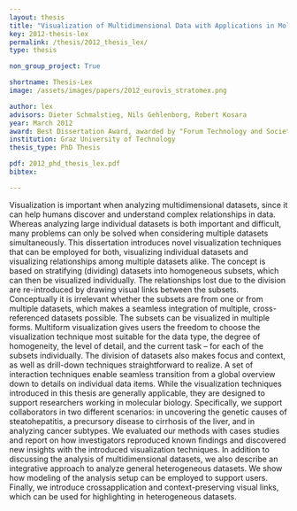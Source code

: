 ```yaml
---
layout: thesis
title: "Visualization of Multidimensional Data with Applications in Molecular Biology"
key: 2012-thesis-lex
permalink: /thesis/2012_thesis_lex/
type: thesis

non_group_project: True

shortname: Thesis-Lex
image: /assets/images/papers/2012_eurovis_stratomex.png

author: lex
advisors: Dieter Schmalstieg, Nils Gehlenborg, Robert Kosara
year: March 2012
award: Best Dissertation Award, awarded by "Forum Technology and Society", Graz University of Technology,
institution: Graz University of Technology
thesis_type: PhD Thesis

pdf: 2012_phd_thesis_lex.pdf
bibtex:

---
```


Visualization is important when analyzing multidimensional datasets, since it can help humans discover and understand complex relationships in data. Whereas analyzing large individual datasets is both important and difficult, many problems can only be solved when considering multiple datasets simultaneously. This dissertation introduces novel visualization techniques that can be employed for both, visualizing individual datasets and visualizing relationships among multiple datasets alike. The concept is based on stratifying (dividing) datasets into homogeneous subsets, which can then be visualized individually. The relationships lost due to the division are re-introduced by drawing visual links between the subsets. Conceptually it is irrelevant whether the subsets are from one or from multiple datasets, which makes a seamless integration of multiple, cross-referenced datasets possible. The subsets can be visualized in multiple forms. Multiform visualization gives users the freedom to choose the visualization technique most suitable for the data type, the degree of homogeneity, the level of detail, and the current task – for each of the subsets individually. The division of datasets also makes focus and context, as well as drill-down techniques straightforward to realize. A set of interaction techniques enable seamless transition from a global overview down to details on individual data items. 
While the visualization techniques introduced in this thesis are generally applicable, they are designed to support researchers working in molecular biology. Specifically, we support collaborators in two different scenarios: in uncovering the genetic causes of steatohepatitis, a precursory disease to cirrhosis of the liver, and in analyzing cancer subtypes. We evaluated our methods with cases studies and report on how investigators reproduced known findings and discovered new insights with the introduced visualization techniques. 
In addition to discussing the analysis of multidimensional datasets, we also describe an integrative approach to analyze general heterogeneous datasets. We show how modeling of the analysis setup can be employed to support users. Finally, we introduce crossapplication and context-preserving visual links, which can be used for highlighting in heterogeneous datasets.